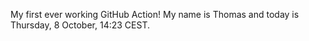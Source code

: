 My first ever working GitHub Action!
My name is Thomas and today is Thursday, 8 October, 14:23 CEST. 
